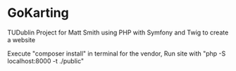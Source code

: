 # GoKarting
TUDublin Project for Matt Smith using PHP with Symfony and Twig to create a website

Execute "composer install" in terminal for the vendor, 
Run site with "php -S localhost:8000 -t ./public"